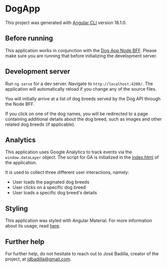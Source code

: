 # DogApp

This project was generated with [Angular CLI](https://github.com/angular/angular-cli) version 18.1.0.

## Before running

This application works in conjunction with the [Dog App Node BFF](<(https://github.com/jdbadilla/dog-app-bff)>). Please make sure you are running that before initializing the development server.

## Development server

Run `ng serve` for a dev server. Navigate to `http://localhost:4200/`. The application will automatically reload if you change any of the source files.

You will initially arrive at a list of dog breeds served by the Dog API through the Node BFF.

If you click on one of the dog names, you will be redirected to a page containing additional details about the dog breed, such as images and other related dog breeds (if applicable).

## Analytics

This application uses Google Analytics to track events via the `window.dataLayer` object. The script for GA is initialized in the [index.html](https://github.com/jdbadilla/dog-app/blob/main/src/index.html#L4-L12) of the application.

It is used to collect three different user interactions, namely:

- User loads the paginated dog breeds
- User clicks on a specific dog breed
- User loads a specific dog breed's details

## Styling

This application was styled with Angular Material. For more information about its usage, read [here](https://material.angular.io/).

## Further help

For further help, do not hesitate to reach out to José Badilla, creator of the project, at jdbadilla@gmail.com.
